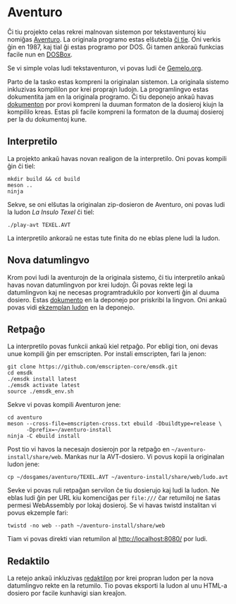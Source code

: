 # Aventuro

Ĉi tiu projekto celas rekrei malnovan sistemon por tekstaventuroj kiu nomiĝas [Aventuro](https://eo.wikipedia.org/wiki/Aventuro_%28tekstaventuro%29). La originala programo estas elŝutebla [ĉi tie](http://ifarchive.org/if-archive/interpreters-other/aventuro/). Oni verkis ĝin en 1987, kaj tial ĝi estas programo por DOS. Ĝi tamen ankoraŭ funkcias facile nun en [DOSBox](https://www.dosbox.com/).

Se vi simple volas ludi tekstaventuron, vi povas ludi ĉe [Gemelo.org](https://gemelo.org/kongreso).

Parto de la tasko estas kompreni la originalan sistemon. La originala sistemo inkluzivas kompililon por krei proprajn ludojn. La programlingvo estas dokumentita jam en la originala programo. Ĉi tiu deponejo ankaŭ havas [dokumenton](dokumentoj/avt-formato.md) por provi kompreni la duuman formaton de la dosieroj kiujn la kompililo kreas. Estas pli facile kompreni la formaton de la duumaj dosieroj per la du dokumentoj kune.

## Interpretilo

La projekto ankaŭ havas novan realigon de la interpretilo. Oni povas kompili ĝin ĉi tiel:

    mkdir build && cd build
    meson ..
    ninja

Sekve, se oni elŝutas la originalan zip-dosieron de Aventuro, oni povas ludi la ludon _La Insulo Texel_ ĉi tiel:

    ./play-avt TEXEL.AVT

La interpretilo ankoraŭ ne estas tute finita do ne eblas plene ludi la ludon.

## Nova datumlingvo

Krom povi ludi la aventurojn de la originala sistemo, ĉi tiu interpretilo ankaŭ havas novan datumlingvon por krei ludojn. Ĝi povas rekte legi la datumlingvon kaj ne necesas programtradukilo por konverti ĝin al duuma dosiero. Estas [dokumento](dokumentoj/kreu-ludon.md) en la deponejo por priskribi la lingvon. Oni ankaŭ povas vidi [ekzemplan ludon](ludoj/kongreso1.avt) en la deponejo.

## Retpaĝo

La interpretilo povas funkcii ankaŭ kiel retpaĝo. Por ebligi tion, oni devas unue kompili ĝin per emscripten. Por instali emscripten, fari la jenon:

    git clone https://github.com/emscripten-core/emsdk.git
    cd emsdk
    ./emsdk install latest
    ./emsdk activate latest
    source ./emsdk_env.sh

Sekve vi povas kompili Aventuron jene:

    cd aventuro
    meson --cross-file=emscripten-cross.txt ebuild -Dbuildtype=release \
          -Dprefix=~/aventuro-install
    ninja -C ebuild install
    
Post tio vi havos la necesajn dosierojn por la retpaĝo en `~/aventuro-install/share/web`. Mankas nur la AVT-dosiero. Vi povus kopii la originalan ludon jene:

    cp ~/dosgames/aventuro/TEXEL.AVT ~/aventuro-install/share/web/ludo.avt

Sevke vi povas ruli retpaĝan servilon ĉe tiu dosierujo kaj ludi la ludon. Ne eblas ludi ĝin per URL kiu komenciĝas per `file:///` ĉar retumiloj ne ŝatas permesi WebAssembly por lokaj dosieroj. Se vi havas twistd instalitan vi povus ekzemple fari:

    twistd -no web --path ~/aventuro-install/share/web

Tiam vi povas direkti vian retumilon al [http://localhost:8080/](http://localhost:8080/) por ludi.

## Redaktilo

La retejo ankaŭ inkluzivas [redaktilon](https://gemelo.org/redaktilo) por krei propran ludon per la nova datumlingvo rekte en la retumilo. Tio povas eksporti la ludon al unu HTML-a dosiero por facile kunhavigi sian kreaĵon.
